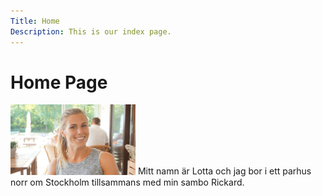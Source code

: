 ```yaml
---
Title: Home
Description: This is our index page.
---
```


Home Page
==========================

<img src="assets/img/jag.jpg" width=200 alt="" />
Mitt namn är Lotta och jag bor i ett parhus norr om Stockholm tillsammans med min sambo Rickard. 
